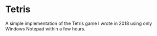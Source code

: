 # Tetris

A simple implementation of the Tetris game I wrote in 2018 using only Windows Notepad within a few hours.